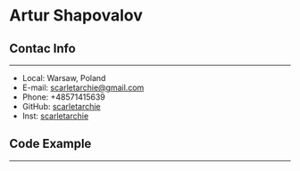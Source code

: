 # Artur Shapovalov

## Contac Info
___
* Local: Warsaw, Poland
* E-mail: scarletarchie@gmail.com
* Phone: +48571415639
* GitHub: [scarletarchie](https://github.com/scarletarchie)
* Inst: [scarletarchie](https://www.instagram.com/scarletarchie/)

## Code Example
___
```


